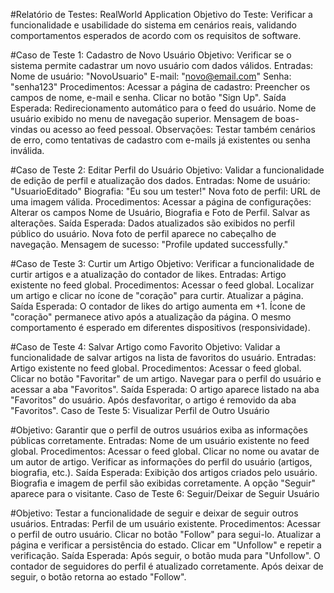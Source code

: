 #Relatório de Testes: RealWorld Application
Objetivo do Teste: Verificar a funcionalidade e usabilidade do sistema em cenários reais, validando comportamentos esperados de acordo com os requisitos de software.




#Caso de Teste 1: Cadastro de Novo Usuário
Objetivo: Verificar se o sistema permite cadastrar um novo usuário com dados válidos.
Entradas:
   Nome de usuário: "NovoUsuario"
   E-mail: "novo@email.com"
   Senha: "senha123"
   Procedimentos:
Acessar a página de cadastro:
   Preencher os campos de nome, e-mail e senha.
   Clicar no botão "Sign Up".
Saída Esperada:
   Redirecionamento automático para o feed do usuário.
   Nome de usuário exibido no menu de navegação superior.
   Mensagem de boas-vindas ou acesso ao feed pessoal.
Observações: Testar também cenários de erro, como tentativas de cadastro com e-mails já existentes ou senha inválida.




#Caso de Teste 2: Editar Perfil do Usuário
Objetivo: Validar a funcionalidade de edição de perfil e atualização dos dados.
Entradas:
Nome de usuário: "UsuarioEditado"
Biografia: "Eu sou um tester!"
Nova foto de perfil: URL de uma imagem válida.
Procedimentos:
Acessar a página de configurações:
   Alterar os campos Nome de Usuário, Biografia e Foto de Perfil.
   Salvar as alterações.
Saída Esperada:
   Dados atualizados são exibidos no perfil público do usuário.
   Nova foto de perfil aparece no cabeçalho de navegação.
   Mensagem de sucesso: "Profile updated successfully."




#Caso de Teste 3: Curtir um Artigo
Objetivo: Verificar a funcionalidade de curtir artigos e a atualização do contador de likes.
Entradas:
Artigo existente no feed global.
Procedimentos:
   Acessar o feed global.
   Localizar um artigo e clicar no ícone de "coração" para curtir.
   Atualizar a página. 
Saída Esperada:
   O contador de likes do artigo aumenta em +1.
   Ícone de "coração" permanece ativo após a atualização da página.
   O mesmo comportamento é esperado em diferentes dispositivos (responsividade).



   
#Caso de Teste 4: Salvar Artigo como Favorito
Objetivo: Validar a funcionalidade de salvar artigos na lista de favoritos do usuário.
Entradas:
Artigo existente no feed global.
Procedimentos:
   Acessar o feed global.
   Clicar no botão "Favoritar" de um artigo.
   Navegar para o perfil do usuário e acessar a aba "Favoritos".
Saída Esperada:
   O artigo aparece listado na aba "Favoritos" do usuário.
   Após desfavoritar, o artigo é removido da aba "Favoritos".
   Caso de Teste 5: Visualizar Perfil de Outro Usuário

   
#Objetivo: Garantir que o perfil de outros usuários exiba as informações públicas corretamente.
Entradas:
Nome de um usuário existente no feed global.
Procedimentos:
   Acessar o feed global.
   Clicar no nome ou avatar de um autor de artigo.
   Verificar as informações do perfil do usuário (artigos, biografia, etc.).
Saída Esperada:
   Exibição dos artigos criados pelo usuário.
   Biografia e imagem de perfil são exibidas corretamente.
   A opção "Seguir" aparece para o visitante.
   Caso de Teste 6: Seguir/Deixar de Seguir Usuário


#Objetivo: Testar a funcionalidade de seguir e deixar de seguir outros usuários.
Entradas:
Perfil de um usuário existente.
Procedimentos:
   Acessar o perfil de outro usuário.
   Clicar no botão "Follow" para segui-lo.
   Atualizar a página e verificar a persistência do estado.
   Clicar em "Unfollow" e repetir a verificação.
Saída Esperada:
   Após seguir, o botão muda para "Unfollow".
   O contador de seguidores do perfil é atualizado corretamente.
   Após deixar de seguir, o botão retorna ao estado "Follow".
